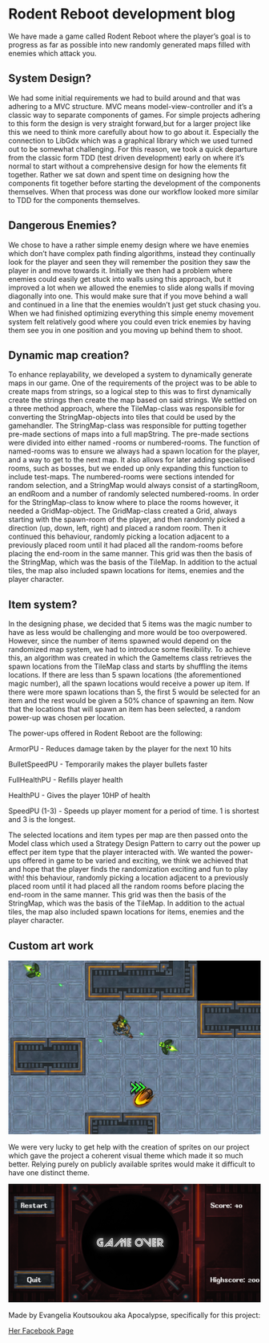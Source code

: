 # Rodent Reboot development blog

We have made a game called Rodent Reboot where the player’s goal is to progress as far as possible into new randomly
generated maps filled with enemies which attack you.

## System Design?
We had some initial requirements we had to build around and that was adhering to a MVC structure. MVC means
model-view-controller and it’s a classic way to separate components of games. For simple projects adhering to this form
the design is very straight forward,but for a larger project like this we need to think more carefully about how to go about it.
Especially the connection to LibGdx which was a graphical library which we used turned out to be somewhat challenging.
For this reason, we took a quick departure from the classic form TDD (test driven development) early on where it’s
normal to start without a comprehensive design for how the elements fit together. Rather we sat down and spent time on
designing how the components fit together before starting the development of the components themselves. When that
process was done our workflow looked more similar to TDD for the components themselves.


## Dangerous Enemies?
We chose to have a rather simple enemy design where we have enemies which don’t have complex path finding algorithms,
instead they continually look for the player and seen they will remember the position they saw the player in and move
towards it. Initially we then had a problem where enemies could easily get stuck into walls using this approach,
but it improved a lot when we allowed the enemies to slide along walls if moving diagonally into one. This would make
sure that if you move behind a wall and continued in a line that the enemies wouldn’t just get stuck chasing you.
When we had finished optimizing everything this simple enemy movement system felt relatively good where you could even
trick enemies by having them see you in one position and you moving up behind them to shoot.

## Dynamic map creation?
To enhance replayability, we developed a system to dynamically generate maps in our game. One of the requirements of the
project was to be able to create maps from strings, so a logical step to this was to first dynamically create the strings
then create the map based on said strings. We settled on a three method approach, where the TileMap-class was responsible
for converting the StringMap-objects into tiles that could be used by the gamehandler. The StringMap-class was responsible
for putting together pre-made sections of maps into a full mapString. The pre-made sections were divided into either named
-rooms or numbered-rooms. The function of named-rooms was to ensure we always had a spawn location for the player, and a way
to get to the next map. It also allows for later adding specialised rooms, such as bosses, but we ended up only expanding this
function to include test-maps. The numbered-rooms were sections intended for random selection, and a StringMap would always
consist of a startingRoom, an endRoom and a number of randomly selected numbered-rooms. In order for the StringMap-class to
know where to place the rooms however, it needed a GridMap-object. The GridMap-class created a Grid, always starting with the
spawn-room of the player, and then randomly picked a direction (up, down, left, right) and placed a random room. Then it continued
this behaviour, randomly picking a location adjacent to a previously placed room until it had placed all the random-rooms before
placing the end-room in the same manner. This grid was then the basis of the StringMap, which was the basis of the TileMap.
In addition to the actual tiles, the map also included spawn locations for items, enemies and the player character.

## Item system?
In the designing phase, we decided that 5 items was 
the magic number to have as less would be challenging and more would be too overpowered.
However, since the number of items spawned would depend on the randomized map system, we had to introduce some 
flexibility. To achieve this, an algorithm was created in which the GameItems class retrieves the spawn locations from 
the TileMap class and starts by shuffling the items locations. If there are less than 5 spawn locations (the 
aforementioned magic number), all the spawn locations would receive a power up item. If there were more spawn locations 
than 5, the first 5 would be selected for an item and the rest would be given a 50% chance of spawning an item. Now that
the locations that will spawn an item has been selected, a random power-up was chosen per location. 

The power-ups offered in Rodent Reboot are the following:

ArmorPU - Reduces damage taken by the player for the next 10 hits

BulletSpeedPU - Temporarily makes the player bullets faster

FullHealthPU - Refills player health

HealthPU - Gives the player 10HP of health

SpeedPU (1-3) - Speeds up player moment for a period of time. 1 is shortest and 3 is the longest. 

The selected locations and item types per map are then passed onto the Model class which used a Strategy Design Pattern
to carry out the power up effect per item type that the player interacted with. 
We wanted the power-ups offered in game to be varied and exciting, we think we achieved that and hope that the player
finds the randomization exciting and fun to play with!
this behaviour, randomly picking a location adjacent to a previously placed room until it had placed all the random rooms before
placing the end-room in the same manner. This grid was then the basis of the StringMap, which was the basis of the TileMap.
In addition to the actual tiles, the map also included spawn locations for items, enemies and the player character.

## Custom art work  
![In-game screenshot](assets/screenshot.png)

We were very lucky to get help with the creation of sprites on our project which gave the project a coherent
visual theme which made it so much better. Relying purely on publicly available sprites would make it difficult
to have one distinct theme.

![menu file](assets/menu.png)

Made by Evangelia Koutsoukou aka Apocalypse, specifically for this project:

[Her Facebook Page](https://www.facebook.com/EveOfTheApocalypse)



